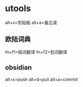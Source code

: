 # utools
alt+x=剪贴板
alt+a=备忘录


## 欧陆词典
fn+f1=指词翻译
fn+f2=划词翻译

## obsidian
alt+s=push
alt+d=pull
alt+a=commit




